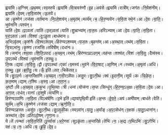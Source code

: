 

  
ह्वया॑मि।अ॒ग्निम्।प्र॒थ॒मम्।स्व॒स्तये।ह्वया॑मि।मि॒त्रावरु॑णौ।इ॒ह।अव॑से।ह्वया॑मि।रात्री॑म्।जग॑तः।नि॒वेश॑नीम्।ह्वया॑मि।दे॒वम्।स॒वि॒तार॑म्।ऊ॒तये॑॥  
आ।कृ॒ष्णेन॑।रज॑सा।वर्त॑मानः।नि॒ऽवे॒शय॑न्।अ॒मृत॑म्।मर्त्य॑म्।च॒।हि॒र॒ण्यये॑न।स॒वि॒ता रथे॒न॑।आ।दे॒वः।या॒ति॒।भुव॑नानि।पश्य॑न्॥  
याति॑।दे॒वः।प्र॒ऽवता॑।याति॑।उ॒त्ऽवता॑।याति॑।शु॒भ्राभ्या॑म्।य॒ज॒तः।हरि॑ऽभ्याम्।आ।दे॒वः।या॒ति॒।स॒वि॒ता।प॒रा॒ऽवतः॑।अप॑।विश्वा॑।दुःऽइ॒ता।बाध॑मानः॥  
अ॒भिऽवृ॑तम्।कृश॑नैः।वि॒श्वऽरू॑प॒म्।हिर॑ण्यऽशम्यम्।य॒ज॒तः।बृ॒हन्त॑म्।आ।अ॒स्था॒त्।रथ॑म्।स॒वि॒ता।चि॒त्रऽभा॑नुः।कृ॒ष्णा।रजां॑सि।तवि॑षीम्।दधा॑नः॥  
वि।जना॑न्।श्या॒वाः।शि॒ति॒ऽपादः॑।अ॒ख्य॒न्।रथ॑म्।हिर॑ण्यऽप्रऽउग॒म्।वह॑न्तः।शश्व॑त्।विशः॑।स॒वि॒तुः।दैव्य॑स्य।उ॒पऽस्थे॑।विश्वा॑।भुव॑नानि।त॒स्थुः॒॥  
ति॒स्रः।द्यावः॑।स॒वि॒तुः।द्वौ।उ॒पऽस्था॑।एका॑।य॒मस्य॑।भुव॑ने।वि॒रा॒षाट्।आ॒णिम्।न।रथ्य॑म्।अ॒मृता॑।अधि॑।त॒स्थुः॒।इ॒ह।ब्र॒वी॒तु॒।यः।ऊँ॒ इति॑।तत्।चिके॑तत्॥  
वि।सु॒ऽप॒र्णः।अ॒न्तरि॑क्षाणि।अ॒ख्य॒त्।ग॒भी॒रऽवे॑पाः।असु॒रः।सु॒ऽनी॒थः।क्व॑।इ॒दानी॒म्।सूर्यः॑।कः।चि॒के॒त॒।क॒त॒माम्।द्याम्।र॒श्मिः।अ॒स्य॒।आ।त॒ता॒न॒॥  
अ॒ष्टौ।वि।अ॒ख्य॒त्।क॒कुभः॑।पृ॒थि॒व्याः।त्री।धन्व॑।योज॑ना।स॒प्त।सिन्धू॑न्।हि॒र॒ण्य॒ऽअ॒क्षः।स॒वि॒ता।दे॒वः।आ।अ॒गा॒त्।दध॑त्।रत्ना॑।दा॒शुषे॑।वार्या॑णि॥  
हिर॑ण्यऽपाणिः।स॒वि॒ता।विऽच॑र्षणिः।उ॒भे इति॑।द्यावा॑पृथि॒वी इति॑।अ॒न्तः।ई॒य॒ते॒।अप॑।अमी॑वाम्।बाध॑ते।वेति॑।सूर्य॑म्।अ॒भि।कृ॒ष्णेन॑।रज॑सा।द्याम्।ऋ॒णो॒ति॒॥  
हिर॑ण्यऽहस्तः।असु॑रः।सु॒ऽनी॒थः।सु॒ऽमृ॒ळी॒कः।स्वऽवा॑न्।या॒तु॒।अ॒र्वाङ्।अ॒प॒ऽसेध॑न्।र॒क्षसः॑।या॒तु॒ऽधाना॑न्।अस्था॑त्।दे॒वः।प्र॑तिऽदो॒षम्।गृ॒णा॒नः॥  
ये।ते॑।पन्थाः॑।स॒वि॒त॒रिति॑।पू॒र्व्यासः॑।अ॒रे॒णवः॑।सुऽकृ॑ताः।अ॒न्तरि॑क्षे।तेभिः॑।नः॒।अ॒द्य।प॒थिऽभिः॑।सु॒ऽगेभिः॑।रक्ष॑।च॒।नः॒।अधि॑।च॒।ब्रू॒हि॒।दे॒व॒॥  
